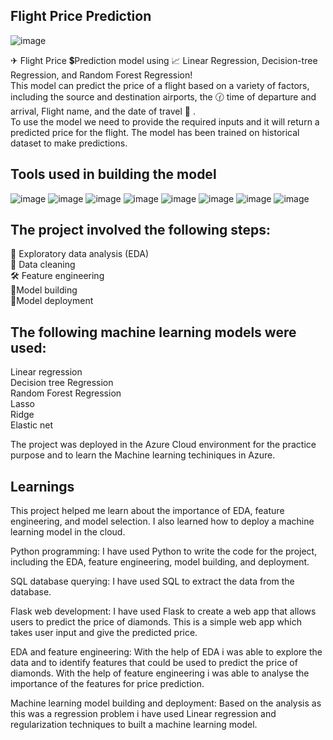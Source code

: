 ## Flight Price Prediction 

![image](https://github.com/RohitAtnoor/Flight-Price-Prediction/assets/125801608/a2cc85d7-17ad-4c94-a8d2-d3a610fe62cc)


✈ Flight Price 💲Prediction model using 📈 Linear Regression, Decision-tree Regression, and Random Forest Regression!  
This model can predict the price of a flight based on a variety of factors, including the source and destination airports, the 🕜  time of departure and arrival, Flight name, and the date of travel  📆 .  
To use the model we need to provide the required inputs and it will return a predicted price for the flight. The model has been trained on historical dataset to make predictions.  


## Tools used in building the model 

![image](https://github.com/RohitAtnoor/Flight-Price-Prediction/assets/125801608/ce2381c1-f7f0-490b-8803-78e626051630) ![image](https://github.com/RohitAtnoor/Flight-Price-Prediction/assets/125801608/36e63c88-7f67-482a-af51-454176e95991) ![image](https://github.com/RohitAtnoor/Flight-Price-Prediction/assets/125801608/ba7634fe-a36a-4f20-8524-824d418a4a0e)  ![image](https://github.com/RohitAtnoor/Flight-Price-Prediction/assets/125801608/cd7cee3d-6015-40bd-964e-949eeac300fd)  ![image](https://github.com/RohitAtnoor/Flight-Price-Prediction/assets/125801608/c0e7f1a0-a061-418b-a37e-302767047d92)  ![image](https://github.com/RohitAtnoor/Flight-Price-Prediction/assets/125801608/a0f49711-bb6c-42ed-9fc6-1f4d85e4e59c)  ![image](https://github.com/RohitAtnoor/Flight-Price-Prediction/assets/125801608/089e8824-5955-4cf6-8531-e04e6be979ad)  ![image](https://github.com/RohitAtnoor/Flight-Price-Prediction/assets/125801608/ab0f0163-a1e0-42b9-b4e0-bda1cf5ec680)


## The project involved the following steps:  

🔬 Exploratory data analysis (EDA)   
🧹  Data cleaning  
🛠️  Feature engineering  
🚀Model building  
🚀Model deployment  

## The following machine learning models were used:  

Linear regression  
Decision tree Regression  
Random Forest Regression  
Lasso  
Ridge  
Elastic net  

The project was deployed in the Azure Cloud environment for the practice purpose and to learn the Machine learning techiniques in Azure.  

## Learnings  
This project helped me learn about the importance of EDA, feature engineering, and model selection. I also learned how to deploy a machine learning model in the cloud.  

Python programming: I have used Python to write the code for the project, including the EDA, feature engineering, model building, and deployment.  

SQL database querying: I have used SQL to extract the data from the database.   

Flask web development: I have used Flask to create a web app that allows users to predict the price of diamonds. This is a simple web app which takes user input and give the predicted price.  

EDA and feature engineering: With the help of EDA i was able to explore the data and to identify features that could be used to predict the price of diamonds. With the help of feature engineering i was able to analyse the importance of the features for price prediction.  

Machine learning model building and deployment: Based on the analysis as this was a regression problem i have used Linear regression and regularization techniques to built a machine learning model.  
